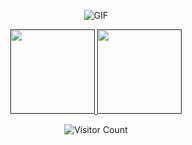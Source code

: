 <div id="title" align=center>

![GIF](https://readme-typing-svg.herokuapp.com?center=true&lines=(+*・ω・)✄╰ひ╯&color=17D494D7)

<a href="">
    <img height="135px" src="https://github-readme-stats.vercel.app/api?username=w-UwU-w&include_all_commits=true&count_private=true&hide_title=true&hide_border=true&show_icons=true&line_height=24&theme=gotham"/>
    <img height="135px" src="https://github-readme-stats.vercel.app/api/top-langs/?username=w-UwU-w&langs_count=8&hide_title=true&hide_border=true&layout=compact&theme=gotham"/>
</a>

![Visitor Count](https://komarev.com/ghpvc/?username=w-UwU-w&color=green&style=for-the-badge)

</div>
